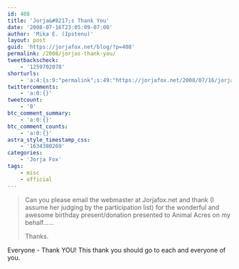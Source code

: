 ```yaml
---
id: 408
title: 'Jorja&#8217;s Thank You'
date: '2008-07-16T23:05:09-07:00'
author: 'Mika E. (Ipstenu)'
layout: post
guid: 'https://jorjafox.net/blog/?p=408'
permalink: /2008/jorjas-thank-you/
tweetbackscheck:
    - '1259702078'
shorturls:
    - 'a:4:{s:9:"permalink";s:49:"https://jorjafox.net/2008/07/16/jorjas-thank-you/";s:7:"tinyurl";s:25:"http://tinyurl.com/ly2jrr";s:4:"isgd";s:18:"http://is.gd/52Xaz";s:5:"bitly";s:20:"http://bit.ly/5SkQj8";}'
twittercomments:
    - 'a:0:{}'
tweetcount:
    - '0'
btc_comment_summary:
    - 'a:0:{}'
btc_comment_counts:
    - 'a:0:{}'
astra_style_timestamp_css:
    - '1634380269'
categories:
    - 'Jorja Fox'
tags:
    - misc
    - official
---
```


<blockquote>Can you please email the webmaster at Jorjafox.net and thank (I assume her judging by the participation list) for the wonderful and awesome birthday present/donation presented to Animal Acres on my behalf......

Thanks.</blockquote>

Everyone - Thank YOU!  This thank you should go to each and everyone of you.
